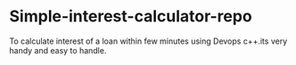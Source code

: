 # Simple-interest-calculator-repo
To calculate interest of a loan within few minutes using Devops c++.its very handy and easy to handle.
